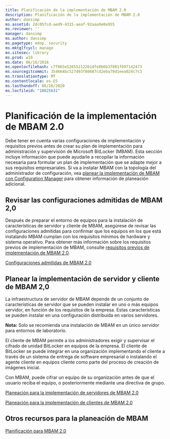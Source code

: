 ```yaml
---
title: Planificación de la implementación de MBAM 2.0
description: Planificación de la implementación de MBAM 2.0
author: dansimp
ms.assetid: 2dc05fcd-aed9-4315-aeaf-92aaa9e0e955
ms.reviewer: ''
manager: dansimp
ms.author: dansimp
ms.pagetype: mdop, security
ms.mktglfcycl: manage
ms.sitesec: library
ms.prod: w10
ms.date: 06/16/2016
ms.openlocfilehash: c7f065e52655212261dfe8b6b3f081f697142473
ms.sourcegitcommit: 354664bc527d93f80687cd2eba70d1eea024c7c3
ms.translationtype: MT
ms.contentlocale: es-ES
ms.lasthandoff: 06/26/2020
ms.locfileid: "10825631"
---
```

# Planificación de la implementación de MBAM 2.0


Debe tener en cuenta varias configuraciones de implementación y requisitos previos antes de crear su plan de implementación para administración y supervisión de Microsoft BitLocker (MBAM). Esta sección incluye información que puede ayudarle a recopilar la información necesaria para formular un plan de implementación que se adapte mejor a sus requisitos empresariales. Si va a instalar MBAM con la topología del administrador de configuración, vea [planear la implementación de MBAM con Configuration Manager](planning-to-deploy-mbam-with-configuration-manager-2.md) para obtener información de planeación adicional.

## Revisar las configuraciones admitidas de MBAM 2,0


Después de preparar el entorno de equipos para la instalación de características de servidor y cliente de MBAM, asegúrese de revisar las configuraciones admitidas para confirmar que los equipos en los que está instalando MBAM cumplan con los requisitos mínimos de hardware y sistema operativo. Para obtener más información sobre los requisitos previos de implementación de MBAM, consulte [requisitos previos de implementación de MBAM 2,0](mbam-20-deployment-prerequisites-mbam-2.md).

[Configuraciones admitidas de MBAM 2.0](mbam-20-supported-configurations-mbam-2.md)

## Planear la implementación de servidor y cliente de MBAM 2,0


La infraestructura de servidor de MBAM depende de un conjunto de características de servidor que se pueden instalar en uno o más equipos servidor, en función de los requisitos de la empresa. Estas características se pueden instalar en una configuración distribuida en varios servidores.

**Nota:**  Solo se recomienda una instalación de MBAM en un único servidor para entornos de laboratorio.

 

El cliente de MBAM permite a los administradores exigir y supervisar el cifrado de unidad BitLocker en equipos de la empresa. El cliente de BitLocker se puede integrar en una organización implementando el cliente a través de un sistema de entrega de software empresarial o instalando el agente cliente en equipos cliente como parte del proceso de creación de imágenes inicial.

Con MBAM, puede cifrar un equipo de su organización antes de que el usuario reciba el equipo, o posteriormente mediante una directiva de grupo.

[Planeación para la implementación de servidores de MBAM 2.0](planning-for-mbam-20-server-deployment-mbam-2.md)

[Planeación para la implementación de clientes de MBAM 2.0](planning-for-mbam-20-client-deployment-mbam-2.md)

## <a href="" id="other-resources-for-mbam-planning-"></a>Otros recursos para la planeación de MBAM


[Planificación para MBAM 2.0](planning-for-mbam-20-mbam-2.md)

 

 





